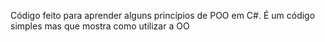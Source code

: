 Código feito para aprender alguns princípios de POO em C#. É um código simples mas que mostra como utilizar a OO
